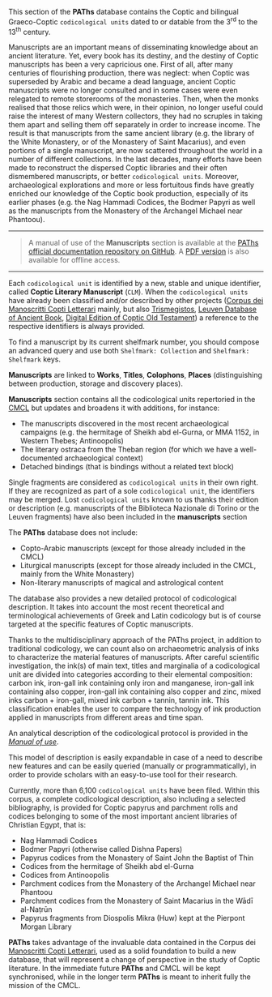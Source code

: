 This section of the **PAThs** database contains the Coptic and bilingual Graeco-Coptic `codicological units` dated to or datable from the 3<sup>rd</sup> to the 13<sup>th</sup> century.

Manuscripts are an important means of disseminating knowledge about an ancient literature. Yet, every book has its destiny, and the destiny of Coptic manuscripts has been a very capricious one. First of all, after many centuries of flourishing production, there was neglect: when Coptic was superseded by Arabic and became a dead language, ancient Coptic manuscripts were no longer consulted and in some cases were even relegated to remote storerooms of the monasteries. Then, when the monks realised that those relics which were, in their opinion, no longer useful could raise the interest of many Western collectors, they had no scruples in taking them apart and selling them off separately in order to increase income. The result is that manuscripts from the same ancient library (e.g. the library of the White Monastery, or of the Monastery of Saint Macarius), and even portions of a single manuscript, are now scattered throughout the world in a number of different collections. In the last decades, many efforts have been made to reconstruct the dispersed Coptic libraries and their often dismembered manuscripts, or better `codicological units`. Moreover, archaeological explorations and more or less fortuitous finds have greatly enriched our knowledge of the Coptic book production, especially of its earlier phases (e.g. the Nag Hammadi Codices, the Bodmer Papyri as well as the manuscripts from the Monastery of the Archangel Michael near Phantoou).

---

> A manual of use of the **Manuscripts** section is available at the [PAThs official documentation repository on GitHub](https://docs.paths-erc.eu/handbook/manuscripts). A [PDF version](https://github.com/paths-erc/docs/raw/master/Pdf/paths-docs-v-0.9.pdf) is also available for offline access.

---

Each `codicological unit` is identified by a new, stable and unique identifier, called **Coptic Literary Manuscript** (`CLM`). When the `codicological units` have already been classified and/or described by other projects ([Corpus dei Manoscritti Copti Letterari](http://www.cmcl.it/) mainly, but also [Trismegistos](https://www.trismegistos.org/tm/index.php), [Leuven Database of Ancient Book](https://www.trismegistos.org/ldab/), [Digital Edition of Coptic Old Testament](https://www.uni-goettingen.de/en/digital+edition+of+the+coptic+%28sahidic%29+old+testament/475974.html)) a reference to the respective identifiers is always provided.

To find a manuscript by its current shelfmark number, you should compose an advanced query and use both `Shelfmark: Collection` and `Shelfmark: Shelfmark` keys.

**Manuscripts** are linked to **Works**, **Titles**, **Colophons**, **Places** (distinguishing between production, storage and discovery places).

**Manuscripts** section contains all the codicological units repertoried in the [CMCL](http://www.cmcl.it/) but updates and broadens it with additions, for instance:
- The manuscripts discovered in the most recent archaeological campaigns (e.g. the hermitage of Sheikh abd el-Gurna, or MMA 1152, in Western Thebes; Antinoopolis)
- The literary ostraca from the Theban region (for which we have a well-documented archaeological context)
- Detached bindings (that is bindings without a related text block)

Single fragments are considered as `codicological units` in their own right. If they are recognized as part of a sole `codicological unit`, the identifiers may be merged. Lost `codicological units` known to us thanks their edition or description (e.g. manuscripts of the Biblioteca Nazionale di Torino or the Leuven fragments) have also been included in the **manuscripts** section

The **PAThs** database does not include:
- Copto-Arabic manuscripts (except for those already included in the CMCL)
- Liturgical manuscripts (except for those already included in the CMCL, mainly from the White Monastery)
-	Non-literary manuscripts of magical and astrological content

The database also provides a new detailed protocol of codicological description. It takes into account the most recent theoretical and terminological achievements of Greek and Latin codicology but is of course targeted at the specific features of Coptic manuscripts.

Thanks to the multidisciplinary approach of the PAThs project, in addition to traditional codicology, we can count also on archaeometric analysis of inks to characterize the material features of manuscripts. After careful scientific investigation, the ink(s) of main text, titles and marginalia of a codicological unit are divided into categories according to their elemental composition: carbon ink, iron-gall ink containing only iron and manganese, iron-gall ink containing also copper, iron-gall ink containing also copper and zinc, mixed inks carbon + iron-gall, mixed ink carbon + tannin, tannin ink. This classification enables the user to compare the technology of ink production applied in manuscripts from different areas and time span.

An analytical description of the codicological protocol is provided in the [*Manual of use*](https://docs.paths-erc.eu/handbook/manuscripts).

This model of description is easily expandable in case of a need to describe new features and can be easily queried (manually or programmatically), in order to provide scholars with an easy-to-use tool for their research.

Currently, more than 6,100 `codicological units` have been filed. Within this corpus, a complete codicological description, also including a selected bibliography, is provided for Coptic papyrus and parchment rolls and codices belonging to some of the most important ancient libraries of Christian Egypt, that is:
-	Nag Hammadi Codices
-	Bodmer Papyri (otherwise called Dishna Papers)
-	Papyrus codices from the Monastery of Saint John the Baptist of Thin
-	Codices from the hermitage of Sheikh abd el-Gurna
-	Codices from Antinoopolis
-	Parchment codices from the Monastery of the Archangel Michael near Phantoou
-	Parchment codices from the Monastery of Saint Macarius in the Wādī al-Naṭrūn
- Papyrus fragments from Diospolis Mikra (Huw) kept at the Pierpont Morgan Library

**PAThs** takes advantage of the invaluable data contained in the Corpus dei [Manoscritti Copti Letterari](http://www.cmcl.it/), used as a solid foundation to build a new database, that will represent a change of perspective in the study of Coptic literature. In the immediate future **PAThs** and CMCL will be kept synchronised, while in the longer term **PAThs** is meant to inherit fully the mission of the CMCL.
